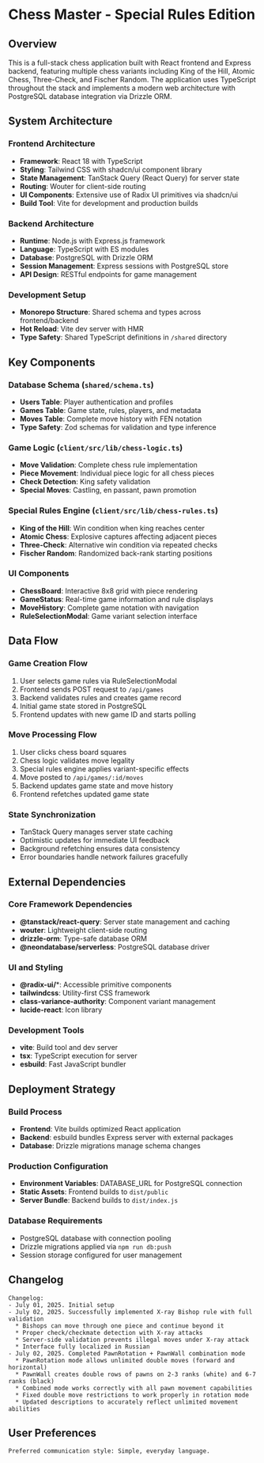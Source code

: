# Chess Master - Special Rules Edition

## Overview

This is a full-stack chess application built with React frontend and Express backend, featuring multiple chess variants including King of the Hill, Atomic Chess, Three-Check, and Fischer Random. The application uses TypeScript throughout the stack and implements a modern web architecture with PostgreSQL database integration via Drizzle ORM.

## System Architecture

### Frontend Architecture
- **Framework**: React 18 with TypeScript
- **Styling**: Tailwind CSS with shadcn/ui component library
- **State Management**: TanStack Query (React Query) for server state
- **Routing**: Wouter for client-side routing
- **UI Components**: Extensive use of Radix UI primitives via shadcn/ui
- **Build Tool**: Vite for development and production builds

### Backend Architecture
- **Runtime**: Node.js with Express.js framework
- **Language**: TypeScript with ES modules
- **Database**: PostgreSQL with Drizzle ORM
- **Session Management**: Express sessions with PostgreSQL store
- **API Design**: RESTful endpoints for game management

### Development Setup
- **Monorepo Structure**: Shared schema and types across frontend/backend
- **Hot Reload**: Vite dev server with HMR
- **Type Safety**: Shared TypeScript definitions in `/shared` directory

## Key Components

### Database Schema (`shared/schema.ts`)
- **Users Table**: Player authentication and profiles
- **Games Table**: Game state, rules, players, and metadata
- **Moves Table**: Complete move history with FEN notation
- **Type Safety**: Zod schemas for validation and type inference

### Game Logic (`client/src/lib/chess-logic.ts`)
- **Move Validation**: Complete chess rule implementation
- **Piece Movement**: Individual piece logic for all chess pieces
- **Check Detection**: King safety validation
- **Special Moves**: Castling, en passant, pawn promotion

### Special Rules Engine (`client/src/lib/chess-rules.ts`)
- **King of the Hill**: Win condition when king reaches center
- **Atomic Chess**: Explosive captures affecting adjacent pieces
- **Three-Check**: Alternative win condition via repeated checks
- **Fischer Random**: Randomized back-rank starting positions

### UI Components
- **ChessBoard**: Interactive 8x8 grid with piece rendering
- **GameStatus**: Real-time game information and rule displays
- **MoveHistory**: Complete game notation with navigation
- **RuleSelectionModal**: Game variant selection interface

## Data Flow

### Game Creation Flow
1. User selects game rules via RuleSelectionModal
2. Frontend sends POST request to `/api/games`
3. Backend validates rules and creates game record
4. Initial game state stored in PostgreSQL
5. Frontend updates with new game ID and starts polling

### Move Processing Flow
1. User clicks chess board squares
2. Chess logic validates move legality
3. Special rules engine applies variant-specific effects
4. Move posted to `/api/games/:id/moves`
5. Backend updates game state and move history
6. Frontend refetches updated game state

### State Synchronization
- TanStack Query manages server state caching
- Optimistic updates for immediate UI feedback
- Background refetching ensures data consistency
- Error boundaries handle network failures gracefully

## External Dependencies

### Core Framework Dependencies
- **@tanstack/react-query**: Server state management and caching
- **wouter**: Lightweight client-side routing
- **drizzle-orm**: Type-safe database ORM
- **@neondatabase/serverless**: PostgreSQL database driver

### UI and Styling
- **@radix-ui/***: Accessible primitive components
- **tailwindcss**: Utility-first CSS framework
- **class-variance-authority**: Component variant management
- **lucide-react**: Icon library

### Development Tools
- **vite**: Build tool and dev server
- **tsx**: TypeScript execution for server
- **esbuild**: Fast JavaScript bundler

## Deployment Strategy

### Build Process
- **Frontend**: Vite builds optimized React application
- **Backend**: esbuild bundles Express server with external packages
- **Database**: Drizzle migrations manage schema changes

### Production Configuration
- **Environment Variables**: DATABASE_URL for PostgreSQL connection
- **Static Assets**: Frontend builds to `dist/public`
- **Server Bundle**: Backend builds to `dist/index.js`

### Database Requirements
- PostgreSQL database with connection pooling
- Drizzle migrations applied via `npm run db:push`
- Session storage configured for user management

## Changelog

```
Changelog:
- July 01, 2025. Initial setup
- July 02, 2025. Successfully implemented X-ray Bishop rule with full validation
  * Bishops can move through one piece and continue beyond it
  * Proper check/checkmate detection with X-ray attacks
  * Server-side validation prevents illegal moves under X-ray attack
  * Interface fully localized in Russian
- July 02, 2025. Completed PawnRotation + PawnWall combination mode
  * PawnRotation mode allows unlimited double moves (forward and horizontal)
  * PawnWall creates double rows of pawns on 2-3 ranks (white) and 6-7 ranks (black)
  * Combined mode works correctly with all pawn movement capabilities
  * Fixed double move restrictions to work properly in rotation mode
  * Updated descriptions to accurately reflect unlimited movement abilities
```

## User Preferences

```
Preferred communication style: Simple, everyday language.
```